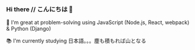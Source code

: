 ### Hi there // こんにちは 👋

🧠 I'm great at problem-solving using JavaScript (Node.js, React, webpack) & Python (Django)

📚 I'm currently studying 日本語。。。塵も積もれば山となる

<!--
**aztechdev/aztechdev** is a ✨ _special_ ✨ repository because its `README.md` (this file) appears on your GitHub profile.

Here are some ideas to get you started:

- 🔭 I’m currently working on ...
- 🌱 I’m currently learning ...
- 👯 I’m looking to collaborate on ...
- 🤔 I’m looking for help with ...
- 💬 Ask me about ...
- 📫 How to reach me: ...
- 😄 Pronouns: ...
- ⚡ Fun fact: ...
-->
